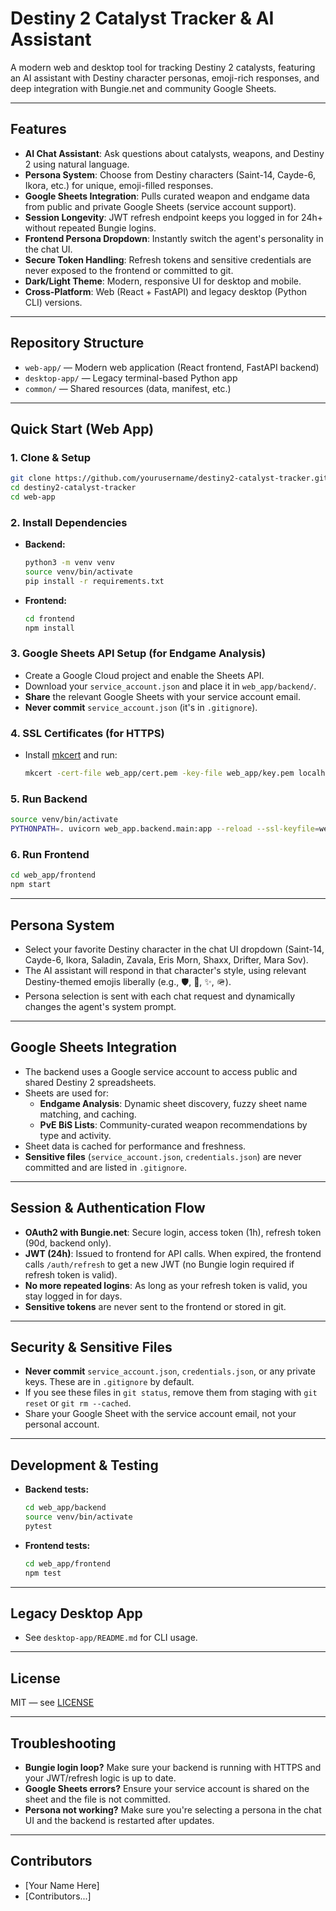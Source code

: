 # Destiny 2 Catalyst Tracker & AI Assistant

A modern web and desktop tool for tracking Destiny 2 catalysts, featuring an AI assistant with Destiny character personas, emoji-rich responses, and deep integration with Bungie.net and community Google Sheets.

---

## Features
- **AI Chat Assistant**: Ask questions about catalysts, weapons, and Destiny 2 using natural language.
- **Persona System**: Choose from Destiny characters (Saint-14, Cayde-6, Ikora, etc.) for unique, emoji-filled responses.
- **Google Sheets Integration**: Pulls curated weapon and endgame data from public and private Google Sheets (service account support).
- **Session Longevity**: JWT refresh endpoint keeps you logged in for 24h+ without repeated Bungie logins.
- **Frontend Persona Dropdown**: Instantly switch the agent's personality in the chat UI.
- **Secure Token Handling**: Refresh tokens and sensitive credentials are never exposed to the frontend or committed to git.
- **Dark/Light Theme**: Modern, responsive UI for desktop and mobile.
- **Cross-Platform**: Web (React + FastAPI) and legacy desktop (Python CLI) versions.

---

## Repository Structure
- `web-app/` — Modern web application (React frontend, FastAPI backend)
- `desktop-app/` — Legacy terminal-based Python app
- `common/` — Shared resources (data, manifest, etc.)

---

## Quick Start (Web App)

### 1. Clone & Setup
```bash
git clone https://github.com/yourusername/destiny2-catalyst-tracker.git
cd destiny2-catalyst-tracker
cd web-app
```

### 2. Install Dependencies
- **Backend:**
  ```bash
  python3 -m venv venv
  source venv/bin/activate
  pip install -r requirements.txt
  ```
- **Frontend:**
  ```bash
  cd frontend
  npm install
  ```

### 3. Google Sheets API Setup (for Endgame Analysis)
- Create a Google Cloud project and enable the Sheets API.
- Download your `service_account.json` and place it in `web_app/backend/`.
- **Share** the relevant Google Sheets with your service account email.
- **Never commit** `service_account.json` (it's in `.gitignore`).

### 4. SSL Certificates (for HTTPS)
- Install [mkcert](https://github.com/FiloSottile/mkcert#installation) and run:
  ```bash
  mkcert -cert-file web_app/cert.pem -key-file web_app/key.pem localhost 127.0.0.1 ::1
  ```

### 5. Run Backend
```bash
source venv/bin/activate
PYTHONPATH=. uvicorn web_app.backend.main:app --reload --ssl-keyfile=web_app/key.pem --ssl-certfile=web_app/cert.pem --port 8000
```

### 6. Run Frontend
```bash
cd web_app/frontend
npm start
```

---

## Persona System
- Select your favorite Destiny character in the chat UI dropdown (Saint-14, Cayde-6, Ikora, Saladin, Zavala, Eris Morn, Shaxx, Drifter, Mara Sov).
- The AI assistant will respond in that character's style, using relevant Destiny-themed emojis liberally (e.g., 🛡️, 🐔, ✨, 🪖).
- Persona selection is sent with each chat request and dynamically changes the agent's system prompt.

---

## Google Sheets Integration
- The backend uses a Google service account to access public and shared Destiny 2 spreadsheets.
- Sheets are used for:
  - **Endgame Analysis**: Dynamic sheet discovery, fuzzy sheet name matching, and caching.
  - **PvE BiS Lists**: Community-curated weapon recommendations by type and activity.
- Sheet data is cached for performance and freshness.
- **Sensitive files** (`service_account.json`, `credentials.json`) are never committed and are listed in `.gitignore`.

---

## Session & Authentication Flow
- **OAuth2 with Bungie.net**: Secure login, access token (1h), refresh token (90d, backend only).
- **JWT (24h)**: Issued to frontend for API calls. When expired, the frontend calls `/auth/refresh` to get a new JWT (no Bungie login required if refresh token is valid).
- **No more repeated logins**: As long as your refresh token is valid, you stay logged in for days.
- **Sensitive tokens** are never sent to the frontend or stored in git.

---

## Security & Sensitive Files
- **Never commit** `service_account.json`, `credentials.json`, or any private keys. These are in `.gitignore` by default.
- If you see these files in `git status`, remove them from staging with `git reset` or `git rm --cached`.
- Share your Google Sheet with the service account email, not your personal account.

---

## Development & Testing
- **Backend tests:**
  ```bash
  cd web_app/backend
  source venv/bin/activate
  pytest
  ```
- **Frontend tests:**
  ```bash
  cd web_app/frontend
  npm test
  ```

---

## Legacy Desktop App
- See `desktop-app/README.md` for CLI usage.

---

## License
MIT — see [LICENSE](LICENSE)

---

## Troubleshooting
- **Bungie login loop?** Make sure your backend is running with HTTPS and your JWT/refresh logic is up to date.
- **Google Sheets errors?** Ensure your service account is shared on the sheet and the file is not committed.
- **Persona not working?** Make sure you're selecting a persona in the chat UI and the backend is restarted after updates.

---

## Contributors
- [Your Name Here]
- [Contributors...] 